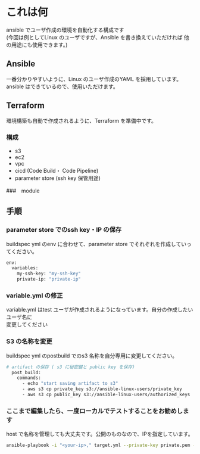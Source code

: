 # これは何

ansible でユーザ作成の環境を自動化する構成です　<br>
(今回は例としてLinux のユーザですが、Ansible を書き換えていただければ
他の用途にも使用できます。)


## Ansible 
一番分かりやすいように、Linux のユーザ作成のYAML を採用しています。
ansible はできているので、使用いただけます。


## Terraform
環境構築も自動で作成されるように、Terraform を準備中です。

### 構成

- s3
- ec2
- vpc
- cicd (Code Build・ Code Pipeline)
- parameter store (ssh key 保管用途)

###　module



## 手順

### parameter store でのssh key・IP の保存
buildspec yml のenv に合わせて、parameter store でそれぞれを作成していってください。
```bash
env:
  variables:
    my-ssh-key: "my-ssh-key"
    private-ip: "private-ip"
```

### variable.yml の修正
variable.yml はtest ユーザが作成されるようになっています。自分の作成したいユーザ名に <br/>
変更してください

### S3 の名称を変更
buildspec yml のpostbuild でのs3 名称を自分専用に変更してください。

```bash
# artifact の保存 ( s3 に秘密鍵と public key を保存)
  post_build:
    commands:
      - echo "start saving artifact to s3"
      - aws s3 cp private_key s3://ansible-linux-users/private_key
      - aws s3 cp public_key s3://ansible-linux-users/authorized_keys

```

### ここまで編集したら、一度ローカルでテストすることをお勧めします
host で名称を管理しても大丈夫です。公開のものなので、IPを指定しています。

```bash
ansible-playbook -i "<your-ip>," target.yml --private-key private.pem --check

```